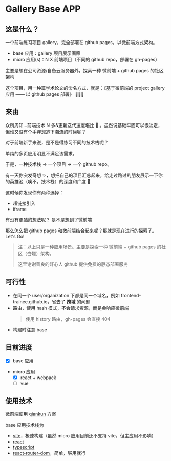# Gallery Base APP

## 这是什么？

一个前端练习项目 gallery，完全部署在 github pages，以微前端方式架构。

- base 应用：gallery 项目展示画廊
- micro 应用(s)：N X 前端项目（不同的 github repo，部署在 gh-pages）

主要是想在公司资源/自备云服务器外，探索一种 微前端 + github pages 的社区架构

这个项目，用一种篇学术论文的命名方式，就是：《基于微前端的 project gallery 应用 —— 以 github pages 部署》 🎉🎉🎉

## 来由

众所周知...前端技术 N 多&更新迭代速度堪比 🚀 。虽然说基础牢固可以很淡定，但谁又没有个手痒想追下潮流的时候呢？

对于前端新手来说，是不是得练习不同的技术栈呢？

单纯的多页应用明显不满足该需求。

于是，一种技术栈 -> 一个项目 -> 一个 github repo。

有一天你突发奇想 ✨，想把自己的项目汇总起来，给走过路过的朋友展示一下你的英雄池（噢不，技术栈）的深度和广度 💪

这时候你发现你有两种选择：

- 超链接引入
- iframe

有没有更酷的想法呢？
是不是想到了微前端

那么怎么把 github pages 和微前端结合起来呢？那就是现在进行的探索了。Let's Go!

> 注：以上只是一种应用场景。主要是探索一种 微前端 + github pages 的社区（~~白嫖~~）架构。
>
> 这里谢谢善良的好心人 github 提供免费的静态部署服务

## 可行性

- 在同一个 user/organization 下都是同一个域名，例如 frontend-trainee.github.io，省去了 **跨域** 的问题
- 路由，使用 hash 模式，不会请求资源，而是会响应微前端
  > 使用 history 路由，gh-pages 会直接 404
- 构建时注意 base

## 目前进度

- [x] base 应用
- micro 应用
  - [x] react + webpack
  - [ ] vue

## 使用技术

微前端使用 [qiankun](https://qiankun.umijs.org/zh/guide) 方案

base 应用技术栈为

- [vite](https://cn.vitejs.dev/guide/)，极速构建（虽然 micro 应用目前还不支持 vite，但主应用不影响）
- [react](https://zh-hans.reactjs.org/)
- [typescript](https://www.typescriptlang.org/)
- [react-router-dom](https://www.npmjs.com/package/react-router-dom)，简单，够用就行
